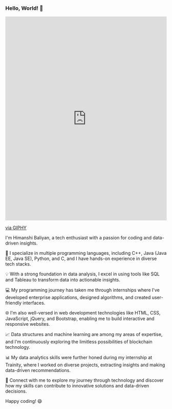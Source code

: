 ### Hello, World! 👋
<div style="width:100%;height:0;padding-bottom:126%;position:relative;"><iframe src="https://giphy.com/embed/M9gbBd9nbDrOTu1Mqx" width="100%" height="100%" style="position:absolute" frameBorder="0" class="giphy-embed" allowFullScreen></iframe></div><p><a href="https://giphy.com/gifs/hacktiv8-coding-codingfromhome-fromhome-M9gbBd9nbDrOTu1Mqx">via GIPHY</a></p>

I'm Himanshi Baliyan, a tech enthusiast with a passion for coding and data-driven insights. 

🚀 I specialize in multiple programming languages, including C++, Java (Java EE, Java SE), Python, and C, and I have hands-on experience in diverse tech stacks.

💡 With a strong foundation in data analysis, I excel in using tools like SQL and Tableau to transform data into actionable insights.

💻 My programming journey has taken me through internships where I've developed enterprise applications, designed algorithms, and created user-friendly interfaces.

🌐 I'm also well-versed in web development technologies like HTML, CSS, JavaScript, jQuery, and Bootstrap, enabling me to build interactive and responsive websites.

📈 Data structures and machine learning are among my areas of expertise, and I'm continuously exploring the limitless possibilities of blockchain technology.

📊 My data analytics skills were further honed during my internship at Trainity, where I worked on diverse projects, extracting insights and making data-driven recommendations.

🔗 Connect with me to explore my journey through technology and discover how my skills can contribute to innovative solutions and data-driven decisions.

Happy coding! 😄

